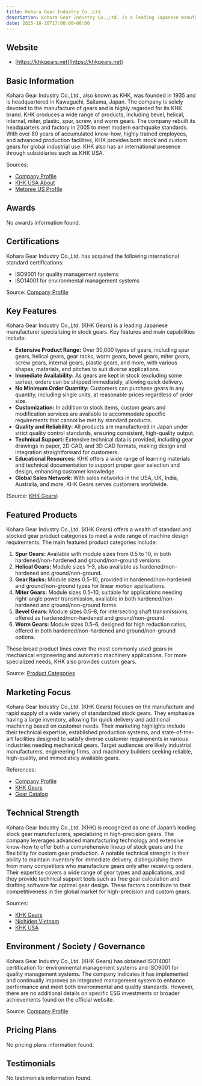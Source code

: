 ```yaml
---
title: Kohara Gear Industry Co.,Ltd.
description: Kohara Gear Industry Co.,Ltd. is a leading Japanese manufacturer specializing in the production of various high-quality gears since 1935, with a reputation for precision and innovation.
date: 2025-10-16T17:00:00+08:00
---
```


## Website
- [https://khkgears.net](https://khkgears.net)

## Basic Information
Kohara Gear Industry Co.,Ltd., also known as KHK, was founded in 1935 and is headquartered in Kawaguchi, Saitama, Japan. The company is solely devoted to the manufacture of gears and is highly regarded for its KHK brand. KHK produces a wide range of products, including bevel, helical, internal, miter, plastic, spur, screw, and worm gears. The company rebuilt its headquarters and factory in 2005 to meet modern earthquake standards. With over 80 years of accumulated know-how, highly trained employees, and advanced production facilities, KHK provides both stock and custom gears for global industrial use. KHK also has an international presence through subsidiaries such as KHK USA.

Sources:
- [Company Profile](https://khkgears.net/about-us/company-profile/?no=0)
- [KHK USA About](https://www.khkgears.us/about/)
- [Metoree US Profile](https://us.metoree.com/companies/101314/)

## Awards
No awards information found.

## Certifications
Kohara Gear Industry Co.,Ltd. has acquired the following international standard certifications:
- ISO9001 for quality management systems
- ISO14001 for environmental management systems

Source: [Company Profile](https://khkgears.net/about-us/company-profile/?no=0)

## Key Features
Kohara Gear Industry Co.,Ltd. (KHK Gears) is a leading Japanese manufacturer specializing in stock gears. Key features and main capabilities include:

- **Extensive Product Range:** Over 30,000 types of gears, including spur gears, helical gears, gear racks, worm gears, bevel gears, miter gears, screw gears, internal gears, plastic gears, and more, with various shapes, materials, and pitches to suit diverse applications.
- **Immediate Availability:** As gears are kept in stock (excluding some series), orders can be shipped immediately, allowing quick delivery.
- **No Minimum Order Quantity:** Customers can purchase gears in any quantity, including single units, at reasonable prices regardless of order size.
- **Customization:** In addition to stock items, custom gears and modification services are available to accommodate specific requirements that cannot be met by standard products.
- **Quality and Reliability:** All products are manufactured in Japan under strict quality control standards, ensuring consistent, high-quality output.
- **Technical Support:** Extensive technical data is provided, including gear drawings in paper, 2D CAD, and 3D CAD formats, making design and integration straightforward for customers.
- **Educational Resources:** KHK offers a wide range of learning materials and technical documentation to support proper gear selection and design, enhancing customer knowledge.
- **Global Sales Network:** With sales networks in the USA, UK, India, Australia, and more, KHK Gears serves customers worldwide.

(Source: [KHK Gears](https://khkgears.net))

## Featured Products
Kohara Gear Industry Co.,Ltd. (KHK Gears) offers a wealth of standard and stocked gear product categories to meet a wide range of machine design requirements. The main featured product categories include:

1. **Spur Gears:** Available with module sizes from 0.5 to 10, in both hardened/non-hardened and ground/non-ground versions.
2. **Helical Gears:** Module sizes 1–3, also available as hardened/non-hardened and ground/non-ground.
3. **Gear Racks:** Module sizes 0.5–10, provided in hardened/non-hardened and ground/non-ground types for linear motion applications.
4. **Miter Gears:** Module sizes 0.5–10, suitable for applications needing right-angle power transmission, available in both hardened/non-hardened and ground/non-ground forms.
5. **Bevel Gears:** Module sizes 0.5–8, for intersecting shaft transmissions, offered as hardened/non-hardened and ground/non-ground.
6. **Worm Gears:** Module sizes 0.5–6, designed for high reduction ratios, offered in both hardened/non-hardened and ground/non-ground options.

These broad product lines cover the most commonly used gears in mechanical engineering and automatic machinery applications. For more specialized needs, KHK also provides custom gears.

Source: [Product Categories](https://khkgears.net/new/product-category.html)

## Marketing Focus
Kohara Gear Industry Co.,Ltd. (KHK Gears) focuses on the manufacture and rapid supply of a wide variety of standardized stock gears. They emphasize having a large inventory, allowing for quick delivery and additional machining based on customer needs. Their marketing highlights include their technical expertise, established production systems, and state-of-the-art facilities designed to satisfy diverse customer requirements in various industries needing mechanical gears. Target audiences are likely industrial manufacturers, engineering firms, and machinery builders seeking reliable, high-quality, and immediately available gears.

References:
- [Company Profile](https://khkgears.net/about-us/company-profile/?no=0)
- [KHK Gears](https://khkgears.net/new/)
- [Gear Catalog](https://khkgears.net/new/gear_catalog.html)

## Technical Strength
Kohara Gear Industry Co.,Ltd. (KHK) is recognized as one of Japan’s leading stock gear manufacturers, specializing in high-precision gears. The company leverages advanced manufacturing technology and extensive know-how to offer both a comprehensive lineup of stock gears and the flexibility for custom gear production. A notable technical strength is their ability to maintain inventory for immediate delivery, distinguishing them from many competitors who manufacture gears only after receiving orders. Their expertise covers a wide range of gear types and applications, and they provide technical support tools such as free gear calculation and drafting software for optimal gear design. These factors contribute to their competitiveness in the global market for high-precision and custom gears.

Sources:
- [KHK Gears](https://khkgears.net/new/)
- [Nichiden Vietnam](https://nichiden.com.vn/en/?portfolio=kohara-gear-industry-co-ltd)
- [KHK USA](https://www.khkgears.us/)

## Environment / Society / Governance
Kohara Gear Industry Co.,Ltd. (KHK Gears) has obtained ISO14001 certification for environmental management systems and ISO9001 for quality management systems. The company indicates it has implemented and continually improves an integrated management system to enhance performance and meet both environmental and quality standards. However, there are no additional details on specific ESG investments or broader achievements found on the official website.

Source: [Company Profile](https://khkgears.net/about-us/company-profile/)

## Pricing Plans
No pricing plans information found.

## Testimonials
No testimonials information found.